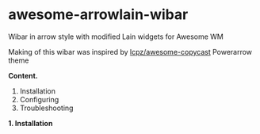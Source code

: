 # awesome-arrowlain-wibar
Wibar in arrow style with modified Lain widgets for Awesome WM

Making of this wibar was inspired by <a href="https://github.com/lcpz/awesome-copycats">lcpz/awesome-copycast<a> Powerarrow theme

<b>Content.</b>
1. Installation
2. Configuring
3. Troubleshooting

<b>1. Installation</b>
